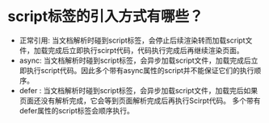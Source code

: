 # script标签的引入方式有哪些？

- 正常引用: 当文档解析时碰到script标签，会停止后续渲染转而加载script文件，加载完成后立即执行scirpt代码，代码执行完成后再继续渲染页面。
- async: 当文档解析时碰到script标签，会异步加载script文件，加载完成后立即执行script代码。因此多个带有async属性的script并不能保证它们的执行顺序。
- defer :   当文档解析时碰到script标签，会异步加载script文件，加载完后如果页面还没有解析完成，它会等到页面解析完成后再执行Scirpt代码。 多个带有defer属性的script标签会顺序执行。